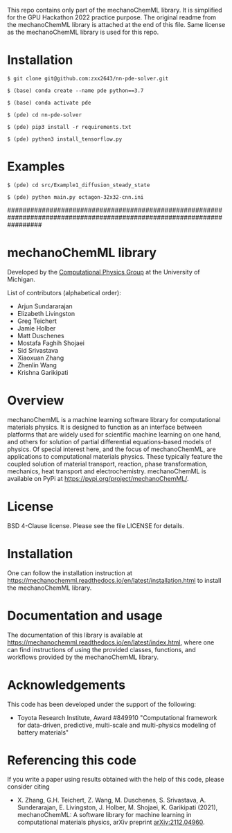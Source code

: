 This repo contains only part of the mechanoChemML library. It is simplified for the GPU Hackathon 2022 practice purpose. The original readme from the mechanoChemML library is attached at the end of this file. Same license as the mechanoChemML library is used for this repo.

# Installation

    $ git clone git@github.com:zxx2643/nn-pde-solver.git

    $ (base) conda create --name pde python==3.7

    $ (base) conda activate pde

    $ (pde) cd nn-pde-solver

    $ (pde) pip3 install -r requirements.txt

    $ (pde) python3 install_tensorflow.py

# Examples

    $ (pde) cd src/Example1_diffusion_steady_state

    $ (pde) python main.py octagon-32x32-cnn.ini


#########################################################################################################################

# mechanoChemML library

Developed by the [Computational Physics Group](http://www.umich.edu/~compphys/index.html) at the University of Michigan.

List of contributors (alphabetical order):
* Arjun Sundararajan
* Elizabeth Livingston
* Greg Teichert
* Jamie Holber
* Matt Duschenes
* Mostafa Faghih Shojaei
* Sid Srivastava
* Xiaoxuan Zhang
* Zhenlin Wang
* Krishna Garikipati

# Overview

mechanoChemML is a machine learning software library for computational materials physics. It is designed to function as an interface between platforms that are widely used for scientific machine learning on one hand, and others for solution of partial differential equations-based models of physics. Of special interest here, and the focus of mechanoChemML, are applications to computational materials physics. These typically feature the coupled solution of material transport, reaction, phase transformation, mechanics, heat transport and electrochemistry. mechanoChemML is available on PyPi at https://pypi.org/project/mechanoChemML/.

# License

BSD 4-Clause license. Please see the file LICENSE for details. 

# Installation

One can follow the installation instruction at https://mechanochemml.readthedocs.io/en/latest/installation.html to install the mechanoChemML library.

# Documentation and usage 

The documentation of this library is available at https://mechanochemml.readthedocs.io/en/latest/index.html, where one can find instructions of using the provided classes, functions, and workflows provided by the mechanoChemML library.

# Acknowledgements

This code has been developed under the support of the following:

- Toyota Research Institute, Award #849910 "Computational framework for data-driven, predictive, multi-scale and multi-physics modeling of battery materials"

# Referencing this code

If you write a paper using results obtained with the help of this code, please consider citing

- X. Zhang, G.H. Teichert, Z. Wang, M. Duschenes, S. Srivastava, A. Sunderarajan, E. Livingston, J. Holber, M. Shojaei, K. Garikipati (2021), mechanoChemML: A software library for machine learning in computational materials physics, arXiv preprint [arXiv:2112.04960](https://arxiv.org/abs/2112.04960).
